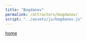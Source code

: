 ```yaml
---
title: "Bogdanov"
permalink: /attractors/bogdanov/
script: "../assets/js/bogdanov.js"
---
```


[home](../README.md)

